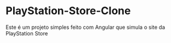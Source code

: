 # PlayStation-Store-Clone
Este é um projeto simples feito com Angular que simula o site da PlayStation Store
